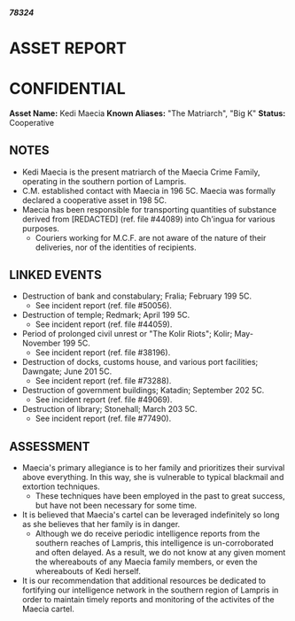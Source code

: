 ##### 78324

# ASSET REPORT

# CONFIDENTIAL

**Asset Name:** Kedi Maecia
**Known Aliases:** "The Matriarch", "Big K"
**Status:** Cooperative

## NOTES
- Kedi Maecia is the present matriarch of the Maecia Crime Family, operating in the southern portion of Lampris. 
- C.M. established contact with Maecia in 196 5C. Maecia was formally declared a cooperative asset in 198 5C.
- Maecia has been responsible for transporting quantities of substance derived from \[REDACTED] (ref. file #44089) into Ch'ingua for various purposes. 
	- Couriers working for M.C.F. are not aware of the nature of their deliveries, nor of the identities of recipients.

## LINKED EVENTS
- Destruction of bank and constabulary; Fralia; February 199 5C.
	- See incident report (ref. file #50056). 
- Destruction of temple; Redmark; April 199 5C.
	- See incident report (ref. file #44059). 
- Period of prolonged civil unrest or "The Kolir Riots"; Kolir; May-November 199 5C.
	- See incident report (ref. file #38196).
- Destruction of docks, customs house, and various port facilities; Dawngate; June 201 5C.
	- See incident report (ref. file #73288). 
- Destruction of government buildings; Katadin; September 202 5C.
	- See incident report (ref. file #49069). 
- Destruction of library; Stonehall; March 203 5C.
	- See incident report (ref. file #77490). 

## ASSESSMENT
- Maecia's primary allegiance is to her family and prioritizes their survival above everything. In this way, she is vulnerable to typical blackmail and extortion techniques.
	- These techniques have been employed in the past to great success, but have not been necessary for some time. 
- It is believed that Maecia's cartel can be leveraged indefinitely so long as she believes that her family is in danger. 
	- Although we do receive periodic intelligence reports from the southern reaches of Lampris, this intelligence is un-corroborated and often delayed. As a result, we do not know at any given moment the whereabouts of any Maecia family members, or even the whereabouts of Kedi herself. 
- It is our recommendation that additional resources be dedicated to fortifying our intelligence network in the southern region of Lampris in order to maintain timely reports and monitoring of the activites of the Maecia cartel. 